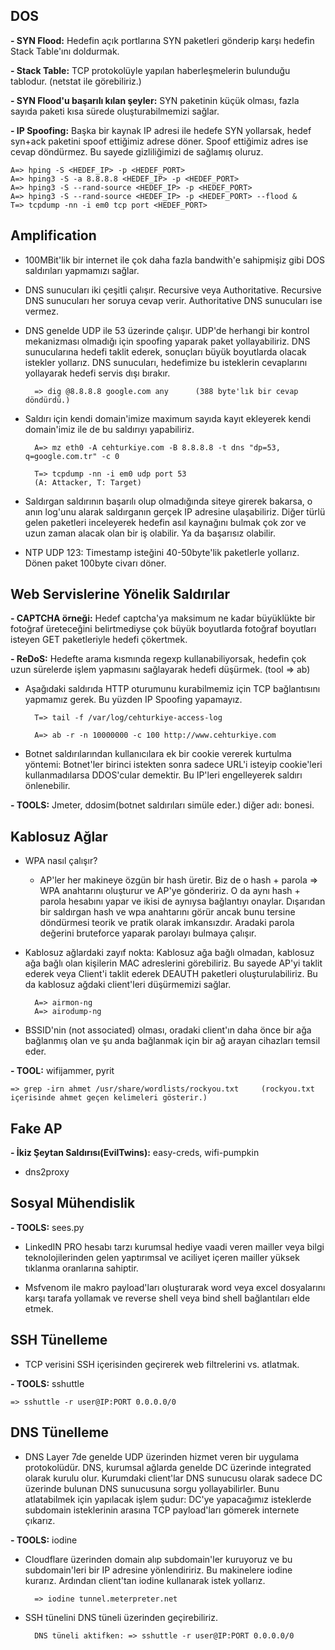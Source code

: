 ## DOS

**- SYN Flood:** Hedefin açık portlarına SYN paketleri gönderip karşı hedefin Stack Table'ını doldurmak. 

**- Stack Table:** TCP protokolüyle yapılan haberleşmelerin bulunduğu tablodur.	(netstat ile görebiliriz.)

**- SYN Flood'u başarılı kılan şeyler:** SYN paketinin küçük olması, fazla sayıda paketi kısa sürede oluşturabilmemizi sağlar. 

**- IP Spoofing:** Başka bir kaynak IP adresi ile hedefe SYN yollarsak, hedef syn+ack paketini spoof ettiğimiz adrese döner. Spoof ettiğimiz adres ise cevap döndürmez. Bu sayede gizliliğimizi de sağlamış oluruz.

	A=> hping -S <HEDEF_IP> -p <HEDEF_PORT> 
	A=> hping3 -S -a 8.8.8.8 <HEDEF_IP> -p <HEDEF_PORT>
	A=> hping3 -S --rand-source <HEDEF_IP> -p <HEDEF_PORT>
	A=> hping3 -S --rand-source <HEDEF_IP> -p <HEDEF_PORT> --flood &
	T=> tcpdump -nn -i em0 tcp port <HEDEF_PORT>

## Amplification

- 100MBit'lik bir internet ile çok daha fazla bandwith'e sahipmişiz gibi DOS saldırıları yapmamızı sağlar.

- DNS sunucuları iki çeşitli çalışır. Recursive veya Authoritative. Recursive DNS sunucuları her soruya cevap verir. Authoritative DNS sunucuları ise vermez.

- DNS genelde UDP ile 53 üzerinde çalışır. UDP'de herhangi bir kontrol mekanizması olmadığı için spoofing yaparak paket yollayabiliriz. DNS sunucularına hedefi taklit ederek, sonuçları büyük boyutlarda olacak istekler yollarız. DNS sunucuları, hedefimize bu isteklerin cevaplarını yollayarak hedefi servis dışı bırakır.

		=> dig @8.8.8.8 google.com any		(388 byte'lık bir cevap döndürdü.)

- Saldırı için kendi domain'imize maximum sayıda kayıt ekleyerek kendi domain'imiz ile de bu saldırıyı yapabiliriz.

		A=> mz eth0 -A cehturkiye.com -B 8.8.8.8 -t dns "dp=53, q=google.com.tr" -c 0
		
		T=> tcpdump -nn -i em0 udp port 53
		(A: Attacker, T: Target)

- Saldırgan saldırının başarılı olup olmadığında siteye girerek bakarsa, o anın log'unu alarak saldırganın gerçek IP adresine ulaşabiliriz. Diğer türlü gelen paketleri inceleyerek hedefin asıl kaynağını bulmak çok zor ve uzun zaman alacak olan bir iş olabilir. Ya da başarısız olabilir.

- NTP UDP 123: Timestamp isteğini 40-50byte'lik paketlerle yollarız. Dönen paket 100byte civarı döner.

## Web Servislerine Yönelik Saldırılar

**- CAPTCHA örneği:** Hedef captcha'ya maksimum ne kadar büyüklükte bir fotoğraf üreteceğini belirtmediyse çok büyük boyutlarda fotoğraf boyutları isteyen GET paketleriyle hedefi çökertmek.

**- ReDoS:** Hedefte arama kısmında regexp kullanabiliyorsak, hedefin çok uzun sürelerde işlem yapmasını sağlayarak hedefi düşürmek.	(tool => ab)

- Aşağıdaki saldırıda HTTP oturumunu kurabilmemiz için TCP bağlantısını yapmamız gerek. Bu yüzden IP Spoofing yapamayız.

		T=> tail -f /var/log/cehturkiye-access-log
	
		A=> ab -r -n 10000000 -c 100 http://www.cehturkiye.com

- Botnet saldırılarından kullanıcılara ek bir cookie vererek kurtulma yöntemi: Botnet'ler birinci istekten sonra sadece URL'i isteyip cookie'leri kullanmadılarsa DDOS'cular demektir. Bu IP'leri engelleyerek saldırı önlenebilir.

**- TOOLS:** Jmeter, ddosim(botnet saldırıları simüle eder.) diğer adı: bonesi.

## Kablosuz Ağlar

- WPA nasıl çalışır?

	- AP'ler her makineye özgün bir hash üretir. Biz de o hash + parola => WPA anahtarını oluşturur ve AP'ye göndeririz. O da aynı hash + parola hesabını yapar ve ikisi de aynıysa bağlantıyı onaylar. Dışarıdan bir saldırgan hash ve wpa anahtarını görür ancak bunu tersine döndürmesi teorik ve pratik olarak imkansızdır. Aradaki parola değerini bruteforce yaparak parolayı bulmaya çalışır.

- Kablosuz ağlardaki zayıf nokta: Kablosuz ağa bağlı olmadan, kablosuz ağa bağlı olan kişilerin MAC adreslerini görebiliriz. Bu sayede AP'yi taklit ederek veya Client'i taklit ederek DEAUTH paketleri oluşturulabiliriz. Bu da kablosuz ağdaki client'leri düşürmemizi sağlar. 

		A=> airmon-ng
		A=> airodump-ng

- BSSID'nin (not associated) olması, oradaki client'ın daha önce bir ağa bağlanmış olan ve şu anda bağlanmak için bir ağ arayan cihazları temsil eder.

**- TOOL:** wifijammer, pyrit

	=> grep -irn ahmet /usr/share/wordlists/rockyou.txt		(rockyou.txt içerisinde ahmet geçen kelimeleri gösterir.)

## Fake AP

**- İkiz Şeytan Saldırısı(EvilTwins):** easy-creds, wifi-pumpkin

- dns2proxy

## Sosyal Mühendislik

**- TOOLS:** sees.py

- LinkedIN PRO hesabı tarzı kurumsal hediye vaadi veren mailler veya bilgi teknolojilerinden gelen yaptırımsal ve aciliyet içeren mailler yüksek tıklanma oranlarına sahiptir.

- Msfvenom ile makro payload'ları oluşturarak word veya excel dosyalarını karşı tarafa yollamak ve reverse shell veya bind shell bağlantıları elde etmek.

## SSH Tünelleme

- TCP verisini SSH içerisinden geçirerek web filtrelerini vs. atlatmak.

**- TOOLS:** sshuttle

	=> sshuttle -r user@IP:PORT 0.0.0.0/0

## DNS Tünelleme

- DNS Layer 7de genelde UDP üzerinden hizmet veren bir uygulama protokolüdür. DNS, kurumsal ağlarda genelde DC üzerinde integrated olarak kurulu olur. Kurumdaki client'lar DNS sunucusu olarak sadece DC üzerinde bulunan DNS sunucusuna sorgu yollayabilirler. Bunu atlatabilmek için yapılacak işlem şudur: DC'ye yapacağımız isteklerde subdomain isteklerinin arasına TCP payload'ları gömerek internete çıkarız.

**- TOOLS:** iodine

- Cloudflare üzerinden domain alıp subdomain'ler kuruyoruz ve bu subdomain'leri bir IP adresine yönlendiririz. Bu makinelere iodine kurarız. Ardından client'tan iodine kullanarak istek yollarız.

		=> iodine tunnel.meterpreter.net

- SSH tünelini DNS tüneli üzerinden geçirebiliriz. 

		DNS tüneli aktifken: => sshuttle -r user@IP:PORT 0.0.0.0/0
